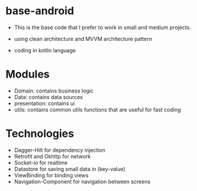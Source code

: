 # base-android

- This is the base code that I prefer to work in small and medium projects.

- using clean architecture and MVVM architecture pattern
- coding in kotlin language

# Modules
- Domain: contains business logic
- Data: contains data sources
- presentation: contains ui
- utils: contains common utils functions that are useful for fast coding

# Technologies
- Dagger-Hilt for dependency injection
- Retrofit and Okhttp for network
- Socket-io for realtime
- Datastore for saving small data in (key-value)
- ViewBinding for binding views
- Navigation-Component for navigation between screens
